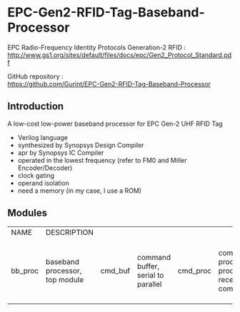 # EPC-Gen2-RFID-Tag-Baseband-Processor
EPC Radio-Frequency Identity Protocols Generation-2 RFID :  
http://www.gs1.org/sites/default/files/docs/epc/Gen2_Protocol_Standard.pdf

GitHub repository :  
https://github.com/Gurint/EPC-Gen2-RFID-Tag-Baseband-Processor

## Introduction
A low-cost low-power baseband processor for EPC Gen-2 UHF RFID Tag
- Verilog language
- synthesized by Synopsys Design Compiler 
- apr by Synopsys IC Compiler
- operated in the lowest frequency (refer to FM0 and Miller Encoder/Decoder)
- clock gating
- operand isolation
- need a memory (in my case, I use a ROM)

## Modules  
<table>
  <tr>
    <td>NAME</td> <td>DESCRIPTION</td>
  </tr>
  <tr>
    <td>bb_proc</td> <td>baseband processor, top module</td>  
    <td>cmd_buf</td> <td>command buffer, serial to parallel</td>  
    <td>cmd_proc</td> <td>command processor, processes received commands</td>  
    <td>crc16</td> <td>CRC-16 encoder/decoder</td>  
    <td>crc5</td> <td>CRC-5 encoder/decoder</td>  
    <td>crg</td> <td>clock/reset generator, timing control</td>  
    <td>fm0_enc</td> <td>FM0 Encoder, operates in the lowest freq.</td>  
    <td>frmgen</td> <td>frame generator, generates preamble, backscattered data, end-of-signaling</td>  
    <td>fs_detector</td> <td>frame-sync detector</td>  
    <td>mem_if</td> <td>memory interface</td>  
    <td>miller_enc</td> <td>Miller encoder, operates in the lowest freq.</td>  
    <td>prng</td> <td>16-bit Pseudorandom number generator</td>  
    <td>rx</td> <td>Receive</td>  
    <td>two_dff_sync</td> <td>Synchronizer, synchronizes signals from clock domain A to B</td>  
    <td>tx</td> <td>Transmit</td>  
  </tr>
</table>
